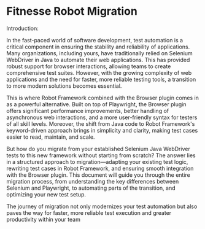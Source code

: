 # Fitnesse Robot Migration

Introduction:

In the fast-paced world of software development, test automation is a critical component in ensuring the stability and reliability of applications. Many organizations, including yours, have traditionally relied on Selenium WebDriver in Java to automate their web applications. This has provided robust support for browser interactions, allowing teams to create comprehensive test suites. However, with the growing complexity of web applications and the need for faster, more reliable testing tools, a transition to more modern solutions becomes essential.

This is where Robot Framework combined with the Browser plugin comes in as a powerful alternative. Built on top of Playwright, the Browser plugin offers significant performance improvements, better handling of asynchronous web interactions, and a more user-friendly syntax for testers of all skill levels. Moreover, the shift from Java code to Robot Framework's keyword-driven approach brings in simplicity and clarity, making test cases easier to read, maintain, and scale.

But how do you migrate from your established Selenium Java WebDriver tests to this new framework without starting from scratch? The answer lies in a structured approach to migration—adapting your existing test logic, rewriting test cases in Robot Framework, and ensuring smooth integration with the Browser plugin. This document will guide you through the entire migration process, from understanding the key differences between Selenium and Playwright, to automating parts of the transition, and optimizing your new test setup.

The journey of migration not only modernizes your test automation but also paves the way for faster, more reliable test execution and greater productivity within your team


